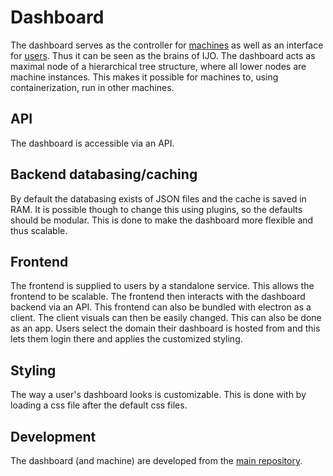 # Dashboard
The dashboard serves as the controller for [machines](./machine.md) as well as an interface for [users](./user.md). Thus it can be seen as the brains of IJO. The dashboard acts as maximal node of a hierarchical tree structure, where all lower nodes are machine instances. This makes it possible for machines to, using containerization, run in other machines.

## API
The dashboard is accessible via an API. 

## Backend databasing/caching
By default the databasing exists of JSON files and the cache is saved in RAM. It is possible though to change this using plugins, so the defaults should be modular. This is done to make the dashboard more flexible and thus scalable.

## Frontend
The frontend is supplied to users by a standalone service. This allows the frontend to be scalable. The frontend then interacts with the dashboard backend via an API. This frontend can also be bundled with electron as a client. The client visuals can then be easily changed. This can also be done as an app. Users select the domain their dashboard is hosted from and this lets them login there and applies the customized styling.

## Styling
The way a user's dashboard looks is customizable. This is done with by loading a css file after the default css files.

## Development
The dashboard (and machine) are developed from the [main repository](https://github.com/ijo-sm/ijo).